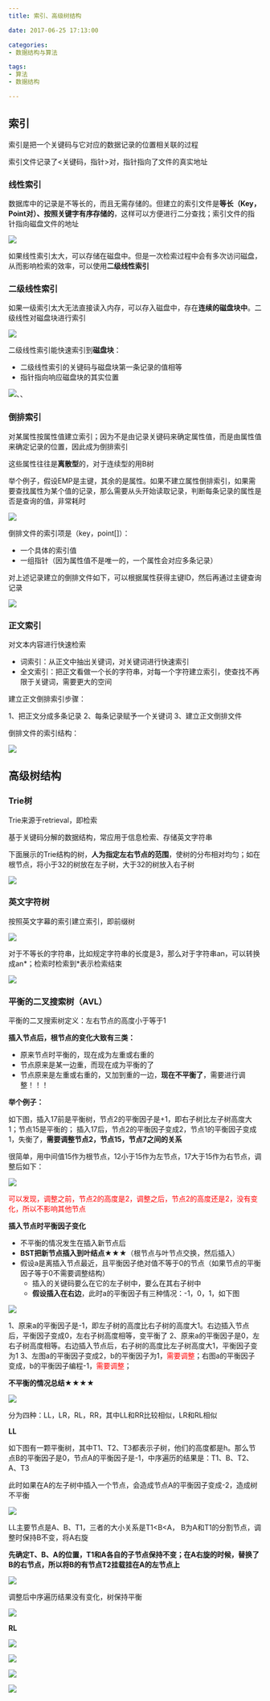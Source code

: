 ```yaml
---
title: 索引、高级树结构

date: 2017-06-25 17:13:00

categories:
- 数据结构与算法

tags:
- 算法
- 数据结构

---
```


## 索引

索引是把一个关键码与它对应的数据记录的位置相关联的过程

索引文件记录了<关键码，指针>对，指针指向了文件的真实地址

### 线性索引

数据库中的记录是不等长的，而且无需存储的。但建立的索引文件是**等长（Key，Point对）、按照关键字有序存储的**，这样可以方便进行二分查找；索引文件的指针指向磁盘文件的地址

![](http://i.imgur.com/1DXYCvu.png)

如果线性索引太大，可以存储在磁盘中。但是一次检索过程中会有多次访问磁盘，从而影响检索的效率，可以使用**二级线性索引**

### 二级线性索引

如果一级索引太大无法直接读入内存，可以存入磁盘中，存在**连续的磁盘块中**。二级线性对磁盘块进行索引

![](http://i.imgur.com/5DF8sRQ.png)

二级线性索引能快速索引到**磁盘块**：

* 二级线性索引的关键码与磁盘块第一条记录的值相等
* 指针指向响应磁盘块的其实位置

![](http://i.imgur.com/OmgLiY6.png)、、

### 倒排索引

对某属性按属性值建立索引；因为不是由记录关键码来确定属性值，而是由属性值来确定记录的位置，因此成为倒排索引

这些属性往往是**离散型**的，对于连续型的用B树

举个例子，假设EMP是主键，其余的是属性。如果不建立属性倒排索引，如果需要查找属性为某个值的记录，那么需要从头开始读取记录，判断每条记录的属性是否是查询的值，非常耗时

![](http://i.imgur.com/cCjGMrk.png)

倒排文件的索引项是（key，point[]）：

* 一个具体的索引值
* 一组指针（因为属性值不是唯一的，一个属性会对应多条记录）

对上述记录建立的倒排文件如下，可以根据属性获得主键ID，然后再通过主键查询记录

![](http://i.imgur.com/7Ty52wU.png)

### 正文索引

对文本内容进行快速检索

* 词索引：从正文中抽出关键词，对关键词进行快速索引
* 全文索引：把正文看做一个长的字符串，对每一个字符建立索引，使查找不再限于关键词，需要更大的空间

建立正文倒排索引步骤：

1、把正文分成多条记录
2、每条记录赋予一个关键词
3、建立正文倒排文件

倒排文件的索引结构：

![](http://i.imgur.com/Ib1kiRz.png)

## 高级树结构

### Trie树

Trie来源于retrieval，即检索

基于关键码分解的数据结构，常应用于信息检索、存储英文字符串

下面展示的Trie结构的树，**人为指定左右节点的范围**，使树的分布相对均匀；如在根节点，将小于32的树放在左子树，大于32的树放入右子树

![](http://i.imgur.com/BGjZxHO.png)

### 英文字符树

按照英文字幕的索引建立索引，即前缀树

![](http://i.imgur.com/VPBvjz0.png)

对于不等长的字符串，比如规定字符串的长度是3，那么对于字符串an，可以转换成an\*；检索时检索到\*表示检索结束

![](http://i.imgur.com/4kUY7zI.png)

### 平衡的二叉搜索树（AVL）

平衡的二叉搜索树定义：左右节点的高度小于等于1

**插入节点后，根节点的变化大致有三类：**

* 原来节点时平衡的，现在成为左重或右重的
* 节点原来是某一边重，而现在成为平衡的了
* 节点原来是左重或右重的，又加到重的一边，**现在不平衡了**，需要进行调整！！！

**举个例子：**

如下图，插入17前是平衡树，节点2的平衡因子是+1，即右子树比左子树高度大1；节点15是平衡的；
插入17后，节点2的平衡因子变成2，节点1的平衡因子变成1，失衡了，**需要调整节点2，节点15，节点7之间的关系**

很简单，用中间值15作为根节点，12小于15作为左节点，17大于15作为右节点，调整后如下：

![](http://i.imgur.com/zBKQlJG.png)

<font color='red'>可以发现，调整之前，节点2的高度是2，调整之后，节点2的高度还是2，没有变化，所以不影响其他节点</font>

**插入节点时平衡因子变化**

* 不平衡的情况发生在插入新节点后
* **BST把新节点插入到叶结点**★★★（根节点与叶节点交换，然后插入）
* 假设a是离插入节点最近，且平衡因子绝对值不等于0的节点（如果节点的平衡因子等于0不需要调整结构）
	* 插入的关键码要么在它的左子树中，要么在其右子树中
	* **假设插入在右边**，此时a的平衡因子有三种情况：-1，0，1，如下图

![](http://i.imgur.com/4alZl20.png)

1、原来a的平衡因子是-1，即左子树的高度比右子树的高度大1。右边插入节点后，平衡因子变成0，左右子树高度相等，变平衡了
2、原来a的平衡因子是0，左右子树高度相等。右边插入节点后，右子树的高度比左子树高度大1，平衡因子变为1
3、左图a的平衡因子变成2，b的平衡因子为1，<font color='red'>需要调整</font>；右图a的平衡因子变成，b的平衡因子编程-1，<font color='red'>需要调整</font>；

**不平衡的情况总结★★★★**

![](http://i.imgur.com/tfK5H9S.png)

分为四种：LL，LR，RL，RR，其中LL和RR比较相似，LR和RL相似

**LL**

如下图有一颗平衡树，其中T1、T2、T3都表示子树，他们的高度都是h。那么节点B的平衡因子是0，节点A的平衡因子是-1，中序遍历的结果是：T1、B、T2、A、T3

此时如果在A的左子树中插入一个节点，会造成节点A的平衡因子变成-2，造成树不平衡

![](http://i.imgur.com/h9NsaHS.jpg)

LL主要节点是A、B、T1，三者的大小关系是T1<B<A， B为A和T1的分割节点，调整时保持B不变，将A右旋

**先确定T、B、A的位置，T1和A各自的子节点保持不变；在A右旋的时候，替换了B的右节点，所以将B的有节点T2挂载挂在A的左节点上**

![](http://i.imgur.com/zVVdLOn.jpg)

调整后中序遍历结果没有变化，树保持平衡

![](http://i.imgur.com/I6vDXgv.jpg)

**RL**

![](http://i.imgur.com/vckMLrR.jpg)

![](http://i.imgur.com/7WY6ERj.jpg)

![](http://i.imgur.com/ivnDQpp.jpg)

![](http://i.imgur.com/1TST6pV.jpg)